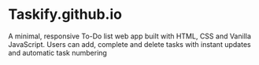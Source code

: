 # Taskify.github.io
A minimal, responsive To-Do list web app built with HTML, CSS and Vanilla JavaScript. Users can add, complete and delete tasks with instant updates and automatic task numbering
